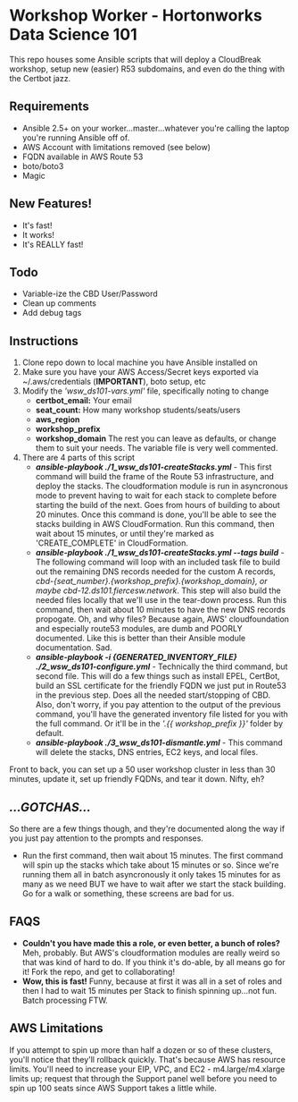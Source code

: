 # Workshop Worker - Hortonworks Data Science 101

This repo houses some Ansible scripts that will deploy a CloudBreak workshop, setup new (easier) R53 subdomains, and even do the thing with the Certbot jazz.
## Requirements
  - Ansible 2.5+ on your worker...master...whatever you're calling the laptop you're running Ansible off of.
  - AWS Account with limitations removed (see below)
  - FQDN available in AWS Route 53
  - boto/boto3
  - Magic

## New Features!
  - It's fast!
  - It works!
  - It's REALLY fast!
## Todo
  - Variable-ize the CBD User/Password
  - Clean up comments
  - Add debug tags

## Instructions
  1) Clone repo down to local machine you have Ansible installed on
  2) Make sure you have your AWS Access/Secret keys exported via ~/.aws/credentials (**IMPORTANT**), boto setup, etc
  3) Modify the *'wsw_ds101-vars.yml'* file, specifically noting to change
      * **certbot_email:** Your email
      * **seat_count:** How many workshop students/seats/users
      * **aws_region**
      * **workshop_prefix**
      * **workshop_domain**
  The rest you can leave as defaults, or change them to suit your needs.  The variable file is very well commented.
  4) There are 4 parts of this script
      * ***ansible-playbook ./1_wsw_ds101-createStacks.yml*** - This first command will build the frame of the Route 53 infrastructure, and deploy the stacks.  The cloudformation module is run in asyncronous mode to prevent having to wait for each stack to complete before starting the build of the next.  Goes from hours of building to about 20 minutes.  Once this command is done, you'll be able to see the stacks building in AWS CloudFormation.  Run this command, then wait about 15 minutes, or until they're marked as 'CREATE_COMPLETE' in CloudFormation.
      * ***ansible-playbook ./1_wsw_ds101-createStacks.yml --tags build*** - The following command will loop with an included task file to build out the remaining DNS records needed for the custom A records, *cbd-{seat_number}.{workshop_prefix}.{workshop_domain}, or maybe cbd-12.ds101.fiercesw.network*.  This step will also build the needed files locally that we'll use in the tear-down process.  Run this command, then wait about 10 minutes to have the new DNS records propogate.
       Oh, and why files?  Because again, AWS' cloudfoundation and especially route53 modules, are dumb and POORLY documented.  Like this is better than their Ansible module documentation.  Sad.
      * ***ansible-playbook -i {GENERATED_INVENTORY_FILE} ./2_wsw_ds101-configure.yml*** - Technically the third command, but second file.  This will do a few things such as install EPEL, CertBot, build an SSL certificate for the friendly FQDN we just put in Route53 in the previous step.  Does all the needed start/stopping of CBD.  Also, don't worry, if you pay attention to the output of the previous command, you'll have the generated inventory file listed for you with the full command.  Or it'll be in the *'.{{ workshop_prefix }}'* folder by default.
      * ***ansible-playbook ./3_wsw_ds101-dismantle.yml*** - This command will delete the stacks, DNS entries, EC2 keys, and local files.

Front to back, you can set up a 50 user workshop cluster in less than 30 minutes, update it, set up friendly FQDNs, and tear it down.  Nifty, eh?
## ***...GOTCHAS...***
So there are a few things though, and they're documented along the way if you just pay attention to the prompts and responses.
 - Run the first command, then wait about 15 minutes.  The first command will spin up the stacks which take about 15 minutes or so.  Since we're running them all in batch asyncronously it only takes 15 minutes for as many as we need BUT we have to wait after we start the stack building.  Go for a walk or something, these screens are bad for us.

## FAQS
 - **Couldn't you have made this a role, or even better, a bunch of roles?**  Meh, probably.  But AWS's cloudformation modules are really weird so that was kind of hard to do.  If you think it's do-able, by all means go for it!  Fork the repo, and get to collaborating!
 - **Wow, this is fast!**  Funny, because at first it was all in a set of roles and then I had to wait 15 minutes per Stack to finish spinning up...not fun.  Batch processing FTW.

## AWS Limitations
If you attempt to spin up more than half a dozen or so of these clusters, you'll notice that they'll rollback quickly.
That's because AWS has resource limits.  You'll need to increase your EIP, VPC, and EC2 - m4.large/m4.xlarge limits up; request that through the Support panel well before you need to spin up 100 seats since AWS Support takes a little while.

